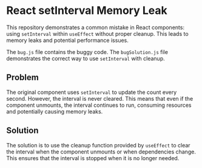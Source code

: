 # React setInterval Memory Leak

This repository demonstrates a common mistake in React components: using `setInterval` within `useEffect` without proper cleanup. This leads to memory leaks and potential performance issues.

The `bug.js` file contains the buggy code. The `bugSolution.js` file demonstrates the correct way to use `setInterval` with cleanup.

## Problem

The original component uses `setInterval` to update the count every second. However, the interval is never cleared. This means that even if the component unmounts, the interval continues to run, consuming resources and potentially causing memory leaks.

## Solution

The solution is to use the cleanup function provided by `useEffect` to clear the interval when the component unmounts or when dependencies change.  This ensures that the interval is stopped when it is no longer needed.